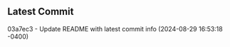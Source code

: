 
## Latest Commit
03a7ec3 - Update README with latest commit info (2024-08-29 16:53:18 -0400) <Yunxi-Zhou>
